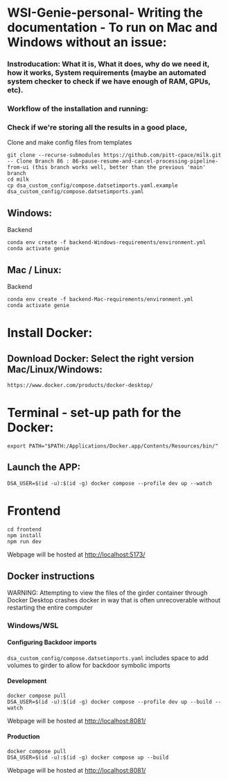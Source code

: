 # WSI-Genie-personal- Writing the documentation - To run on Mac and Windows without an issue:



### Instroducation: What it is, What it does, why do we need it, how it works, System requirements (maybe an automated system checker to check if we have enough of RAM, GPUs, etc).
### Workflow of the installation and running: 
### Check if we're storing all the results in a good place, 



Clone and make config files from templates

```
git clone --recurse-submodules https://github.com/pitt-cpace/milk.git -- Clone Branch 86 : 86-pause-resume-and-cancel-processing-pipeline-from-ui (this branch works well, better than the previous 'main' branch
cd milk
cp dsa_custom_config/compose.datsetimports.yaml.example dsa_custom_config/compose.datsetimports.yaml
```

## Windows: 

Backend

```
conda env create -f backend-Windows-requirements/environment.yml 
conda activate genie
```

## Mac / Linux: 

Backend

```
conda env create -f backend-Mac-requirements/environment.yml
conda activate genie

```



# Install Docker:

## Download Docker: Select the right version Mac/Linux/Windows: 

```
https://www.docker.com/products/docker-desktop/

```

# Terminal - set-up path for the Docker:

```
export PATH="$PATH:/Applications/Docker.app/Contents/Resources/bin/"
```

## Launch the APP: 

```
DSA_USER=$(id -u):$(id -g) docker compose --profile dev up --watch

```




# Frontend

```
cd frontend
npm install
npm run dev
```

Webpage will be hosted at [http://localhost:5173/](http://localhost:5173/)

## Docker instructions

WARNING: Attempting to view the files of the girder container through Docker Desktop crashes docker in way that is often unrecoverable without restarting the entire computer

### Windows/WSL

#### Configuring Backdoor imports

`dsa_custom_config/compose.datsetimports.yaml` includes space to add volumes to girder to allow for backdoor symbolic imports

#### Development

```
docker compose pull
DSA_USER=$(id -u):$(id -g) docker compose --profile dev up --build --watch
```

Webpage will be hosted at [http://localhost:8081/](http://localhost:8081/)

#### Production

```
docker compose pull
DSA_USER=$(id -u):$(id -g) docker compose up --build
```

Webpage will be hosted at [http://localhost:8081/](http://localhost:8081/)
